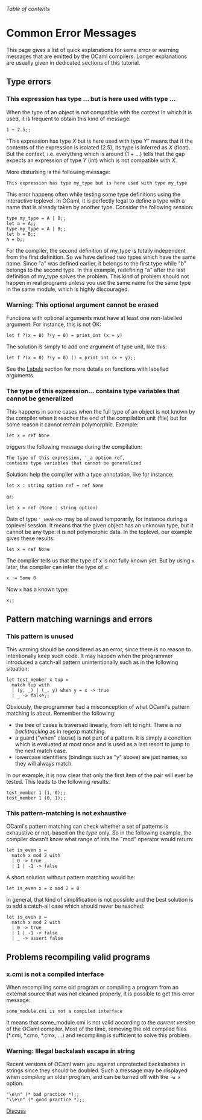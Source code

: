 <!-- ((! set title Common Error Messages !)) ((! set learn !)) -->

*Table of contents*

# Common Error Messages
This page gives a list of quick explanations for some error or warning
messages that are emitted by the OCaml compilers. Longer explanations
are usually given in dedicated sections of this tutorial.

## Type errors
###  This expression has type ... but is here used with type ...
When the type of an object is not compatible with the context in which
it is used, it is frequent to obtain this kind of message:

```ocamltop
1 + 2.5;;
```
"This expression has type *X* but is here used with type *Y*" means that
if the contents of the expression is isolated (2.5), its type is
inferred as *X* (float). But the context, i.e. everything which is
around (1 + ...) tells that the gap expects an expression of type *Y*
(int) which is not compatible with *X*.

More disturbing is the following message:

```text
This expression has type my_type but is here used with type my_type
```
This error happens often while testing some type definitions using the
interactive toplevel.  In OCaml, it is perfectly legal
to define a type with a name
that is already taken by another type. Consider the following session:

```ocamltop
type my_type = A | B;;
let a = A;;
type my_type = A | B;;
let b = B;;
a = b;;
```
For the compiler, the second definition of my_type is totally
independent from the first definition. So we have defined two types
which have the same name. Since "a" was defined earlier, it belongs to
the first type while "b" belongs to the second type. In this example,
redefining "a" after the last definition of my_type solves the problem.
This kind of problem should not happen in real programs unless you use
the same name for the same type in the same module, which is highly
discouraged.

###  Warning: This optional argument cannot be erased
Functions with optional arguments must have at least one non-labelled
argument. For instance, this is not OK:

```ocamltop
let f ?(x = 0) ?(y = 0) = print_int (x + y)
```
The solution is simply to add one argument of type unit, like this:

```ocamltop
let f ?(x = 0) ?(y = 0) () = print_int (x + y);;
```
See the [Labels](labels.html "Labels") section for more details on
functions with labelled arguments.

###  The type of this expression... contains type variables that cannot be generalized
This happens in some cases when the full type of an object is not known
by the compiler when it reaches the end of the compilation unit (file)
but for some reason it cannot remain polymorphic. Example:

```ocamltop
let x = ref None
```
triggers the following message during the compilation:

```text
The type of this expression, '_a option ref,
contains type variables that cannot be generalized
```
Solution: help the compiler with a type annotation, like for instance:

```ocamltop
let x : string option ref = ref None
```
or:

```ocamltop
let x = ref (None : string option)
```
Data of type `'_weak<n>` may be allowed temporarily, for instance during a
toplevel session. It means that the given object has an unknown type,
but it cannot be any type: it is not polymorphic data. In the toplevel,
our example gives these results:

```ocamltop
let x = ref None
```
The compiler tells us that the type of x is not fully known yet. But by
using `x` later, the compiler can infer the type of `x`:

```ocamltop
x := Some 0
```
Now `x` has a known type:

```ocamltop
x;;
```

## Pattern matching warnings and errors
###  This pattern is unused
This warning should be considered as an error, since there is no reason
to intentionally keep such code. It may happen when the programmer
introduced a catch-all pattern unintentionally such as in the following
situation:

```ocamltop
let test_member x tup =
  match tup with
  | (y, _) | (_, y) when y = x -> true
  | _ -> false;;
```
Obviously, the programmer had a misconception of what OCaml's pattern
matching is about. Remember the following:

* the tree of cases is traversed linearly, from left to right. There
 is *no backtracking* as in regexp matching.
* a guard ("when" clause) is not part of a pattern. It is simply a
 condition which is evaluated at most once and is used as a last
 resort to jump to the next match case.
* lowercase identifiers (bindings such as "y" above) are just names,
 so they will always match.

In our example, it is now clear that only the first item of the pair
will ever be tested. This leads to the following results:

```ocamltop
test_member 1 (1, 0);;
test_member 1 (0, 1);;
```
###  This pattern-matching is not exhaustive
OCaml's pattern matching can check whether a set of patterns is
exhaustive or not, based on the *type* only. So in the following
example, the compiler doesn't know what range of ints the "mod" operator
would return:

```ocamltop
let is_even x =
  match x mod 2 with
  | 0 -> true
  | 1 | -1 -> false
```
A short solution without pattern matching would be:

```ocamltop
let is_even x = x mod 2 = 0
```
In general, that kind of simplification is not possible and the best
solution is to add a catch-all case which should never be reached:

```ocamltop
let is_even x =
  match x mod 2 with
  | 0 -> true
  | 1 | -1 -> false
  | _ -> assert false
```
## Problems recompiling valid programs
###  x.cmi is not a compiled interface
When recompiling some old program or compiling a program from an
external source that was not cleaned properly, it is possible to get
this error message:

```text
some_module.cmi is not a compiled interface
```
It means that some_module.cmi is not valid according to the *current
version* of the OCaml compiler. Most of the time, removing the old
compiled files (*.cmi, *.cmo, *.cmx, ...) and recompiling is
sufficient to solve this problem.
	
###  Warning: Illegal backslash escape in string
Recent versions of OCaml warn you against unprotected backslashes in
strings since they should be doubled. Such a message may be displayed
when compiling an older program, and can be turned off with the `-w x`
option.

```ocamltop
"\e\n" (* bad practice *);;
"\\e\n" (* good practice *);;
```

[Discuss](https://discuss.ocaml.org/t/creating-a-discuss-thread-for-tutorials-on-ocaml-org/7677)
